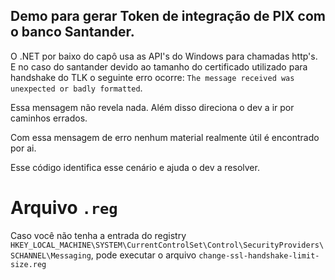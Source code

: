 Demo para gerar Token de integração de PIX com o banco Santander.
------------------

O .NET por baixo do capô usa as API's do Windows para chamadas http's. E no caso do santander devido ao tamanho do certificado utilizado para handshake do TLK o seguinte erro ocorre: `The message received was unexpected or badly formatted`.

Essa mensagem não revela nada. Além disso direciona o dev a ir por caminhos errados.

Com essa mensagem de erro nenhum material realmente útil é encontrado por ai.

Esse código identifica esse cenário e ajuda o dev a resolver.


# Arquivo `.reg`

Caso você não tenha a entrada do registry `HKEY_LOCAL_MACHINE\SYSTEM\CurrentControlSet\Control\SecurityProviders\SCHANNEL\Messaging`, pode executar o arquivo `change-ssl-handshake-limit-size.reg`
